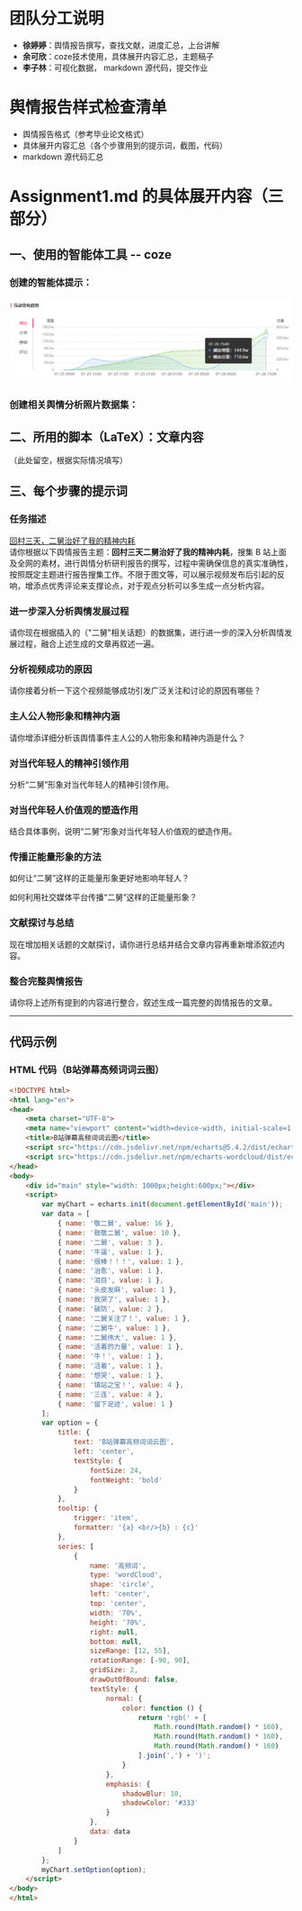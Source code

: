 # 团队分工说明

- **徐婷婷**：舆情报告撰写，查找文献，进度汇总，上台讲解
- **余可欣**：coze技术使用，具体展开内容汇总，主题稿子
- **李子林**：可视化数据， markdown 源代码，提交作业

# 舆情报告样式检查清单

- 舆情报告格式（参考毕业论文格式）
- 具体展开内容汇总（各个步骤用到的提示词，截图，代码）
- markdown 源代码汇总


# Assignment1.md 的具体展开内容（三部分）

## 一、使用的智能体工具 -- coze

### 创建的智能体提示：

![](1.png)

### 创建相关舆情分析照片数据集：



## 二、所用的脚本（LaTeX）：文章内容

（此处留空，根据实际情况填写）

## 三、每个步骤的提示词

### 任务描述

[回村三天，二舅治好了我的精神内耗](https://www.bilibili.com/video/BV1MN4y177PB?vd_source=f7827f79bfc1512ea3519b49d4cfaeeb)  
请你根据以下舆情报告主题：**回村三天二舅治好了我的精神内耗**，搜集 B 站上面及全网的素材，进行舆情分析研判报告的撰写，过程中需确保信息的真实准确性，按照既定主题进行报告搜集工作。不限于图文等，可以展示视频发布后引起的反响，增添点优秀评论来支撑论点，对于观点分析可以多生成一点分析内容。

### 进一步深入分析舆情发展过程

请你现在根据插入的（"二舅"相关话题）的数据集，进行进一步的深入分析舆情发展过程，融合上述生成的文章再叙述一遍。

### 分析视频成功的原因

请你接着分析一下这个视频能够成功引发广泛关注和讨论的原因有哪些？

### 主人公人物形象和精神内涵

请你增添详细分析该舆情事件主人公的人物形象和精神内涵是什么？

### 对当代年轻人的精神引领作用

分析“二舅”形象对当代年轻人的精神引领作用。

### 对当代年轻人价值观的塑造作用

结合具体事例，说明“二舅”形象对当代年轻人价值观的塑造作用。

### 传播正能量形象的方法

如何让“二舅”这样的正能量形象更好地影响年轻人？

如何利用社交媒体平台传播“二舅”这样的正能量形象？

### 文献探讨与总结

现在增加相关话题的文献探讨，请你进行总结并结合文章内容再重新增添叙述内容。

### 整合完整舆情报告

请你将上述所有提到的内容进行整合，叙述生成一篇完整的舆情报告的文章。

---

## 代码示例

### HTML 代码（B站弹幕高频词词云图）

```html
<!DOCTYPE html>
<html lang="en">
<head>
    <meta charset="UTF-8">
    <meta name="viewport" content="width=device-width, initial-scale=1.0">
    <title>B站弹幕高频词词云图</title>
    <script src="https://cdn.jsdelivr.net/npm/echarts@5.4.2/dist/echarts.min.js"></script>
    <script src="https://cdn.jsdelivr.net/npm/echarts-wordcloud/dist/echarts-wordcloud.min.js"></script>
</head>
<body>
    <div id="main" style="width: 1000px;height:600px;"></div>
    <script>
        var myChart = echarts.init(document.getElementById('main'));
        var data = [
            { name: '敬二舅', value: 16 },
            { name: '致敬二舅', value: 10 },
            { name: '二舅', value: 3 },
            { name: '牛逼', value: 1 },
            { name: '很棒！！！', value: 1 },
            { name: '治愈', value: 1 },
            { name: '泪目', value: 1 },
            { name: '头皮发麻', value: 1 },
            { name: '我哭了', value: 1 },
            { name: '破防', value: 2 },
            { name: '二舅关注了！', value: 1 },
            { name: '二舅牛', value: 1 },
            { name: '二舅伟大', value: 1 },
            { name: '活着的力量', value: 1 },
            { name: '牛！', value: 1 },
            { name: '活着', value: 1 },
            { name: '想哭', value: 1 },
            { name: '镇站之宝！', value: 4 },
            { name: '三连', value: 4 },
            { name: '留下足迹', value: 1 }
        ];
        var option = {
            title: {
                text: 'B站弹幕高频词词云图',
                left: 'center',
                textStyle: {
                    fontSize: 24,
                    fontWeight: 'bold'
                }
            },
            tooltip: {
                trigger: 'item',
                formatter: '{a} <br/>{b} : {c}'
            },
            series: [
                {
                    name: '高频词',
                    type: 'wordCloud',
                    shape: 'circle',
                    left: 'center',
                    top: 'center',
                    width: '70%',
                    height: '70%',
                    right: null,
                    bottom: null,
                    sizeRange: [12, 55],
                    rotationRange: [-90, 90],
                    gridSize: 2,
                    drawOutOfBound: false,
                    textStyle: {
                        normal: {
                            color: function () {
                                return 'rgb(' + [
                                    Math.round(Math.random() * 160),
                                    Math.round(Math.random() * 160),
                                    Math.round(Math.random() * 160)
                                ].join(',') + ')';
                            }
                        },
                        emphasis: {
                            shadowBlur: 10,
                            shadowColor: '#333'
                        }
                    },
                    data: data
                }
            ]
        };
        myChart.setOption(option);
    </script>
</body>
</html>
